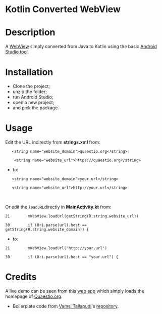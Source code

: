 # Kotlin Converted WebView

# Description
A [WebView](https://developer.android.com/guide/webapps/webview.html) simply converted from Java to Kotlin using the basic [Android Studio tool](https://developer.android.com/kotlin/get-started.html#convert-to-kotlin-code).

# Installation
* Clone the project;
* unzip the folder;
* run Android Studio;
* open a new project;
* and pick the package.

# Usage
Edit the URL indirectly from **strings.xml** from:

`   <string name="website_domain">quaestio.org</string>`

`    <string name="website_url">https://quaestio.org</string>`
* to:

`   <string name="website_domain">your.url</string>`

`   <string name="website_url">http://your.url</string>`

&nbsp;

Or edit the `loadURL`directly in **MainActivity.kt** from:

`21        mWebView.loadUrl(getString(R.string.website_url))`

`30        if (Uri.parse(url).host == getString(R.string.website_domain)) {`
* to:

`21        mWebView.loadUrl("http://your.url")`

`30        if (Uri.parse(url).host == "your.url") {`

# Credits
A live demo can be seen from this [web app](https://play.google.com/store/apps/details?id=org.quaestio.quaestio.org) which simply loads the homepage of [Quaestio.org](https://quaestio.org/).
* Boilerplate code from [Vamsi Tallapudi](https://github.com/vamsitallapudi/create-android-app-for-website)'s [repository](https://github.com/vamsitallapudi/create-android-app-for-website).
